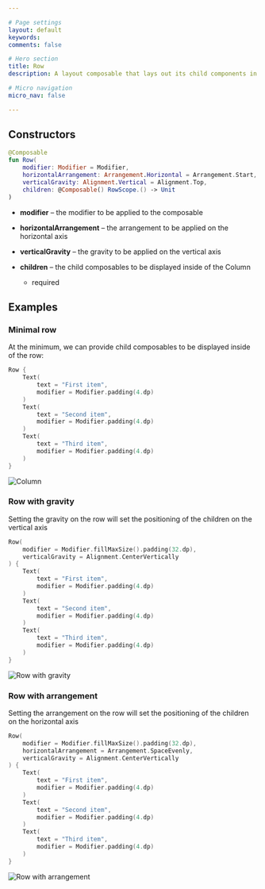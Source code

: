 ```yaml
---

# Page settings
layout: default
keywords:
comments: false

# Hero section
title: Row
description: A layout composable that lays out its child components in a horizontal format.

# Micro navigation
micro_nav: false

---
```


## Constructors

```kotlin
@Composable
fun Row(
    modifier: Modifier = Modifier,
    horizontalArrangement: Arrangement.Horizontal = Arrangement.Start,
    verticalGravity: Alignment.Vertical = Alignment.Top,
    children: @Composable() RowScope.() -> Unit
)
```

* **modifier** – the modifier to be applied to the composable

* **horizontalArrangement** – the arrangement to be applied on the horizontal axis

* **verticalGravity** – the gravity to be applied on the vertical axis

* **children** – the child composables to be displayed inside of the Column
  * required

## Examples

### Minimal row

At the minimum, we can provide child composables to be displayed inside of the row:

```kotlin
Row {
    Text(
        text = "First item",
        modifier = Modifier.padding(4.dp)
    )
    Text(
        text = "Second item",
        modifier = Modifier.padding(4.dp)
    )
    Text(
        text = "Third item",
        modifier = Modifier.padding(4.dp)
    )
}
```

![Column](/academy/layout/media/row.png)

### Row with gravity

Setting the gravity on the row will set the positioning of the children on the vertical axis

```kotlin
Row(
    modifier = Modifier.fillMaxSize().padding(32.dp),
    verticalGravity = Alignment.CenterVertically
) {
    Text(
        text = "First item",
        modifier = Modifier.padding(4.dp)
    )
    Text(
        text = "Second item",
        modifier = Modifier.padding(4.dp)
    )
    Text(
        text = "Third item",
        modifier = Modifier.padding(4.dp)
    )
}
```

![Row with gravity](/academy/layout/media/row_gravity.png)

### Row with arrangement

Setting the arrangement on the row will set the positioning of the children on the horizontal axis

```kotlin
Row(
    modifier = Modifier.fillMaxSize().padding(32.dp),
    horizontalArrangement = Arrangement.SpaceEvenly,
    verticalGravity = Alignment.CenterVertically
) {
    Text(
        text = "First item",
        modifier = Modifier.padding(4.dp)
    )
    Text(
        text = "Second item",
        modifier = Modifier.padding(4.dp)
    )
    Text(
        text = "Third item",
        modifier = Modifier.padding(4.dp)
    )
}
```

![Row with arrangement](/academy/layout/media/row_arrangement.png)
